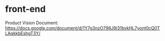 # front-end

Product Vision Document: https://docs.google.com/document/d/1Y7g3nzO796J9i31bvkHL7yont0cQ0TLAqkkbEshgT3Y/
